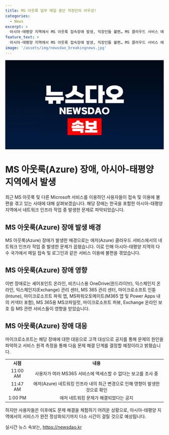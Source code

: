 ```yaml
---
title: MS 아웃룩 업무 메일 중단 직장인의 아우성!
categories:
  - News
excerpt: >
  아시아·태평양 지역에서 MS 아웃룩 접속장애 발생, 직장인들 불편… MS 클라우드 서비스 애저(AZURE)에서 발생한 문제로 메일 접속 불가 및 일정관리 불능. ▲MS 365 서비스 중단, ▲애저 네트워킹 인프라 변경으로 영향 확인. 고객 대상 공지로 문제 원인 파악 중 및 원격 측정 검사 중이라 밝혔지만, 완전 정상화에는 시간이 필요하다.
feature_text: >
  아시아·태평양 지역에서 MS 아웃룩 접속장애 발생, 직장인들 불편… MS 클라우드 서비스 애저(AZURE)에서 발생한 문제로 메일 접속 불가 및 일정관리 불능. ▲MS 365 서비스 중단, ▲애저 네트워킹 인프라 변경으로 영향 확인. 고객 대상 공지로 문제 원인 파악 중 및 원격 측정 검사 중이라 밝혔지만, 완전 정상화에는 시간이 필요하다.
image: '/assets/img/newsdao_breakingnews.jpg'
---
```


<p><img src="/assets/img/newsdao_breakingnews.jpg" alt="implanttips 속보" /></p>

<h1 data-ke-size="size26">MS 아웃룩(Azure) 장애, 아시아-태평양 지역에서 발생</h1>

<p data-ke-size="size16">최근 MS 아웃룩 및 다른 Microsoft 서비스를 이용하던 사용자들이 접속 및 이용에 불편을 겪고 있는 사태에 대해 살펴보겠습니다. 해당 장애는 한국을 포함한 아시아-태평양 지역에서 네트워크 인프라 작업 중 발생한 문제로 파악되었습니다.</p>

<h2 data-ke-size="size24">MS 아웃룩(Azure) 장애 발생 배경</h2>

<p data-ke-size="size16">MS 아웃룩(Azure) 장애가 발생한 배경으로는 애저(Azure) 클라우드 서비스에서의 네트워크 인프라 작업 중 발생한 문제가 꼽혔습니다. 이로 인해 아시아-태평양 지역의 다수 국가에서 메일 접속 및 로그인과 같은 서비스 이용에 불편을 겪었습니다.</p>

<h2 data-ke-size="size24">MS 아웃룩(Azure) 장애 영향</h2>

<p data-ke-size="size16">이번 장애로는 셰어포인트 온라인, 비즈니스용 OneDrive(원드라이브), 익스체인지 온라인, 익스체인지(Exchange) 관리 센터, MS 365 관리 센터, 마이크로소프트 인튠(Intune), 마이크로소프트 파워 앱, MS파워오토메이트(M365 앱 및 Power Apps 내의 커넥터 포함), MS 365용 MS코파일럿, 마이크로소프트 퍼뷰, Exchange 온라인 보호 등 MS 관련 서비스들이 영향을 받았습니다.</p>

<h2 data-ke-size="size24">MS 아웃룩(Azure) 장애 대응</h2>

<p data-ke-size="size16">마이크로소프트는 해당 장애에 대한 대응으로 고객 대상으로 공지를 통해 문제의 원인을 파악하고 서비스 원격 측정을 통해 다음 문제 해결 단계를 결정할 예정이라고 밝혔습니다.</p>

<table>
    <tbody>
        <tr>
            <td style="text-align: center; height: 17px;"><b>시점</b></td>
            <td style="text-align: center; height: 17px;"><b>내용</b></td>
        </tr>
        <tr>
            <td style="text-align: center; height: 17px;">11:00 AM</td>
            <td style="text-align: center; height: 17px;">사용자가 여러 MS365 서비스에 액세스할 수 없다는 보고를 조사 중</td>
        </tr>
        <tr>
            <td style="text-align: center; height: 17px;">11:47 AM</td>
            <td style="text-align: center; height: 17px;">애저(Azure) 네트워킹 인프라 내의 최근 변경으로 인해 영향이 발생한 것으로 확인</td>
        </tr>
        <tr>
            <td style="text-align: center; height: 17px;">1:00 PM</td>
            <td style="text-align: center; height: 17px;">애저 네트워킹 문제가 해결되었다는 공지</td>
        </tr>
    </tbody>
</table>

<p data-ke-size="size16">하지만 사용자들은 이후에도 문제 해결을 체험하기 어려운 상황으로, 아시아-태평양 지역에서의 서비스가 완전 정상화되기까지 다소 시간이 걸릴 것으로 예상됩니다.</p>
실시간 뉴스 속보는, <a href="https://newsdao.kr" rel="dofollow">https://newsdao.kr</a>


